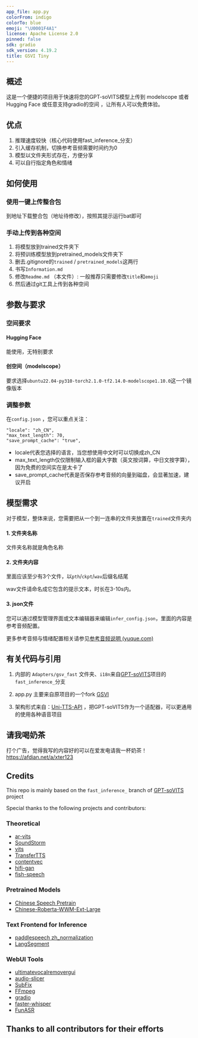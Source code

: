 ```yaml
---
app_file: app.py
colorFrom: indigo
colorTo: blue
emoji: "\U0001F4A1"
license: Apache License 2.0
pinned: false
sdk: gradio
sdk_version: 4.19.2
title: GSVI Tiny 
---
```


## 概述

这是一个便捷的项目用于快速将您的GPT-soVITS模型上传到 modelscope 或者 Hugging Face 或任意支持gradio的空间 ，让所有人可以免费体验。



## 优点

1. 推理速度较快（核心代码使用fast_inference_分支）
2. 引入缓存机制，切换参考音频需要时间约为0
3. 模型以文件夹形式存在，方便分享
4. 可以自行指定角色和情绪



## 如何使用

### 使用一键上传整合包

到地址下载整合包（地址待修改），按照其提示运行bat即可

### 手动上传到各种空间

1. 将模型放到trained文件夹下
2. 将预训练模型放到pretrained_models文件夹下
3. 删去.gitignore的`trained` / `pretrained_models`这两行
4. 书写`Information.md`
5. 修改`Readme.md` （本文件）: 一般推荐只需要修改`title`和`emoji`
6. 然后通过git工具上传到各种空间

## 参数与要求

### 空间要求

#### Hugging Face

能使用，无特别要求

#### 创空间（modelscope）

要求选择`ubuntu22.04-py310-torch2.1.0-tf2.14.0-modelscope1.10.0`这一个镜像版本

### 调整参数

在`config.json` ，您可以重点关注：

    "locale": "zh_CN",
    "max_text_length": 70,
    "save_prompt_cache": "true",

- locale代表您选择的语言，当您想使用中文时可以切换成zh_CN
- max_text_length仅仅限制输入框的最大字数（英文按词算，中日文按字算），因为免费的空间实在是太卡了
- save_prompt_cache代表是否保存参考音频的向量到磁盘，会显著加速，建议开启

## 模型需求

对于模型，整体来说，您需要把从一个到一连串的文件夹放置在`trained`文件夹内

#### 1. 文件夹名称

文件夹名称就是角色名称

#### 2. 文件夹内容

里面应该至少有3个文件，以`pth`/`ckpt`/`wav`后缀名结尾

wav文件请命名成它包含的提示文本，时长在3-10s内。

#### 3. json文件

您可以通过模型管理界面或文本编辑器来编辑`infer_config.json`，里面的内容是参考音频配置。

更多参考音频与情绪配置相关请参见[参考音频说明 (yuque.com)](https://www.yuque.com/xter/zibxlp/mkglfgl8kaal8aor)



## 有关代码与引用

1. 内部的 `Adapters/gsv_fast` 文件夹、`i18n`来自[GPT-soVITS](https://github.com/RVC-Boss/GPT-SoVITS)项目的`fast_inference_`分支

2. app.py 主要来自原项目的一个fork [GSVI](https://github.com/X-T-E-R/GPT-SoVITS-Inference)

3. 架构形式来自：[Uni-TTS-API](https://github.com/X-T-E-R/Uni-TTS-API) ，把GPT-soVITS作为一个适配器，可以更通用的使用各种语音项目


## 请我喝奶茶

打个广告，觉得我写的内容好的可以在爱发电请我一杯奶茶！ https://afdian.net/a/xter123

## Credits

This repo is mainly based on the `fast_inference_` branch of [GPT-soVITS](https://github.com/RVC-Boss/GPT-SoVITS) project

Special thanks to the following projects and contributors:

### Theoretical
- [ar-vits](https://github.com/innnky/ar-vits)
- [SoundStorm](https://github.com/yangdongchao/SoundStorm/tree/master/soundstorm/s1/AR)
- [vits](https://github.com/jaywalnut310/vits)
- [TransferTTS](https://github.com/hcy71o/TransferTTS/blob/master/models.py#L556)
- [contentvec](https://github.com/auspicious3000/contentvec/)
- [hifi-gan](https://github.com/jik876/hifi-gan)
- [fish-speech](https://github.com/fishaudio/fish-speech/blob/main/tools/llama/generate.py#L41)
### Pretrained Models
- [Chinese Speech Pretrain](https://github.com/TencentGameMate/chinese_speech_pretrain)
- [Chinese-Roberta-WWM-Ext-Large](https://huggingface.co/hfl/chinese-roberta-wwm-ext-large)
### Text Frontend for Inference
- [paddlespeech zh_normalization](https://github.com/PaddlePaddle/PaddleSpeech/tree/develop/paddlespeech/t2s/frontend/zh_normalization)
- [LangSegment](https://github.com/juntaosun/LangSegment)
### WebUI Tools
- [ultimatevocalremovergui](https://github.com/Anjok07/ultimatevocalremovergui)
- [audio-slicer](https://github.com/openvpi/audio-slicer)
- [SubFix](https://github.com/cronrpc/SubFix)
- [FFmpeg](https://github.com/FFmpeg/FFmpeg)
- [gradio](https://github.com/gradio-app/gradio)
- [faster-whisper](https://github.com/SYSTRAN/faster-whisper)
- [FunASR](https://github.com/alibaba-damo-academy/FunASR)
  
## Thanks to all contributors for their efforts

